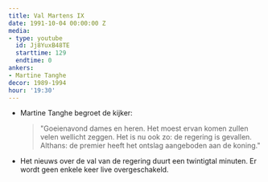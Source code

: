```yaml
---
title: Val Martens IX
date: 1991-10-04 00:00:00 Z
media:
- type: youtube
  id: Jj8YuxB48TE
  starttime: 129
  endtime: 0
ankers:
- Martine Tanghe
decor: 1989-1994
hour: '19:30'
---
```


* Martine Tanghe begroet de kijker:
  > "Goeienavond dames en heren. Het moest ervan komen zullen velen wellicht zeggen. Het is nu ook zo: de regering is gevallen. Althans: de premier heeft het ontslag aangeboden aan de koning."

* Het nieuws over de val van de regering duurt een twintigtal minuten. Er wordt geen enkele keer live overgeschakeld.
